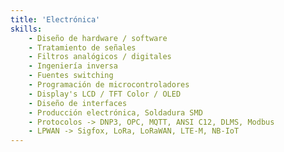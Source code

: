 ```yaml
---
title: 'Electrónica'
skills:
    - Diseño de hardware / software
    - Tratamiento de señales
    - Filtros analógicos / digitales
    - Ingeniería inversa
    - Fuentes switching
    - Programación de microcontroladores
    - Display's LCD / TFT Color / OLED
    - Diseño de interfaces
    - Producción electrónica, Soldadura SMD
    - Protocolos -> DNP3, OPC, MQTT, ANSI C12, DLMS, Modbus
    - LPWAN -> Sigfox, LoRa, LoRaWAN, LTE-M, NB-IoT
---
```

